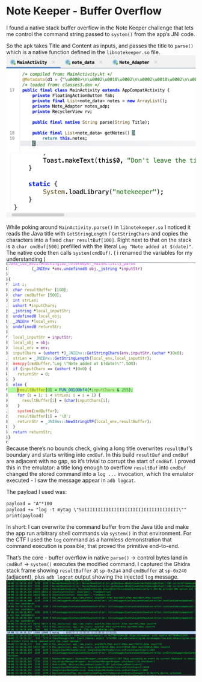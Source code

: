 # Note Keeper - Buffer Overflow

I found a native stack buffer overflow in the Note Keeper challenge that lets me control the command string passed to `system()` from the app’s JNI code.

So the apk takes Title and Content as inputs, and passes the title to `parse()` which is a native function defined in the `libnotekeeper.so` file.
![](../../res/9205b728312651901f15387037c3180c.png)![](../../res/b9fe5254b241a9962b7a1827767cd013.png)

While poking around `MainActivity.parse()` in `libnotekeeper.so` I noticed it reads the Java title with `GetStringLength` / `GetStringChars` and copies the characters into a fixed `char resultBuf[100]`. Right next to that on the stack is a `char cmdBuf[500]` prefilled with the literal `Log "Note added at $(date)"`. The native code then calls `system(cmdBuf)`.
( i renamed the variables for my understanding )
![](../../res/9966fc66c6d7404fb37a7d92567e6ad6.png)
Because there’s no bounds check, giving a long title overwrites `resultBuf`’s boundary and starts writing into `cmdBuf`. In this build `resultBuf` and `cmdBuf` are adjacent with no gap, so it’s trivial to corrupt the start of `cmdBuf`. I proved this in the emulator: a title long enough to overflow `resultBuf` into `cmdBuf` changed the stored command into a `log ...` invocation, which the emulator executed - I saw the message appear in `adb logcat`.

The payload I used was:
```
payload = "A"*100
payload += "log -t mytag \"SUIIIIIIIIIIIIIIIIIIIIIIIIIIIIIIIIIII\""
print(payload)
```

In short: I can overwrite the command buffer from the Java title and make the app run arbitrary shell commands via `system()` in that environment. For the CTF I used the `log` command as a harmless demonstration that command execution is possible; that proved the primitive end-to-end.

That’s the core - buffer overflow in native `parse()` → control bytes land in `cmdBuf` → `system()` executes the modified command. I captured the Ghidra stack frame showing `resultBuffer` at `sp-0x2a4` and `cmdBuffer` at `sp-0x240` (adjacent), plus `adb logcat` output showing the injected `log` message.
![](../../res/27a21a30454ec268e9fe681345fff413.png)
